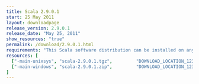 ```yaml
---
title: Scala 2.9.0.1
start: 25 May 2011
layout: downloadpage
release_version: 2.9.0.1
release_date: "May 25, 2011"
show_resources: "true"
permalink: /download/2.9.0.1.html
requirements: "This Scala software distribution can be installed on any Unix-like or Windows system. It requires the Java runtime version 1.6 or later, which can be downloaded <a href='http://www.java.com/'>here</a>."
resources: [
  ["-main-unixsys", "scala-2.9.0.1.tgz",         "DOWNLOAD_LOCATION_123/scala-2.9.0.1.tgz",         "Max OS X, Unix, Cygwin",  "25 MB"],
  ["-main-windows", "scala-2.9.0.1.zip",         "DOWNLOAD_LOCATION_123/scala-2.9.0.1.zip",         "Windows",                 "25 MB"]
]
---
```




